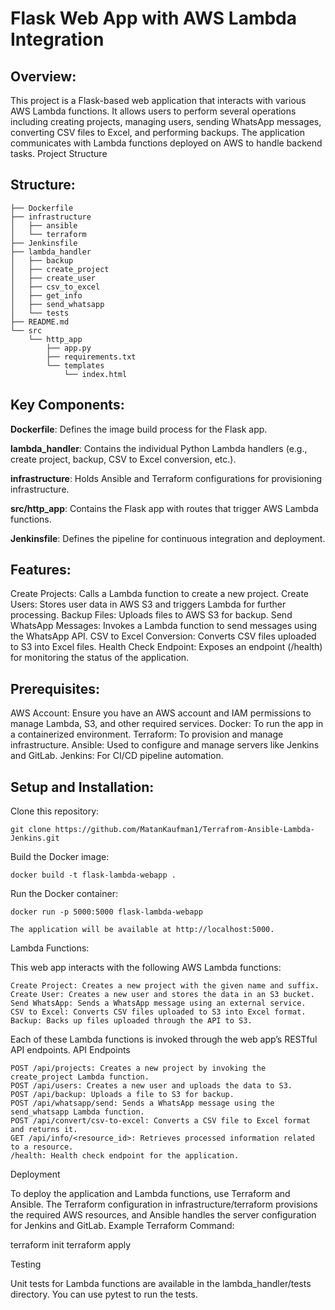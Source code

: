 # Flask Web App with AWS Lambda Integration

## Overview:

This project is a Flask-based web application that interacts with various AWS Lambda functions. It allows users to perform several operations including creating projects, managing users, sending WhatsApp messages, converting CSV files to Excel, and performing backups. The application communicates with Lambda functions deployed on AWS to handle backend tasks.
Project Structure

## Structure:

    ├── Dockerfile
    ├── infrastructure
    │   ├── ansible
    │   └── terraform
    ├── Jenkinsfile
    ├── lambda_handler
    │   ├── backup
    │   ├── create_project
    │   ├── create_user
    │   ├── csv_to_excel
    │   ├── get_info
    │   ├── send_whatsapp
    │   └── tests
    ├── README.md
    └── src
        └── http_app
            ├── app.py
            ├── requirements.txt
            └── templates
                └── index.html

## Key Components:

**Dockerfile**: Defines the image build process for the Flask app.

**lambda_handler**: Contains the individual Python Lambda handlers (e.g., create project, backup, CSV to Excel conversion, etc.).

**infrastructure**: Holds Ansible and Terraform configurations for provisioning infrastructure.

**src/http_app**: Contains the Flask app with routes that trigger AWS Lambda functions.

**Jenkinsfile**: Defines the pipeline for continuous integration and deployment.

## Features:

Create Projects: Calls a Lambda function to create a new project.
Create Users: Stores user data in AWS S3 and triggers Lambda for further processing.
Backup Files: Uploads files to AWS S3 for backup.
Send WhatsApp Messages: Invokes a Lambda function to send messages using the WhatsApp API.
CSV to Excel Conversion: Converts CSV files uploaded to S3 into Excel files.
Health Check Endpoint: Exposes an endpoint (/health) for monitoring the status of the application.

## Prerequisites:

AWS Account: Ensure you have an AWS account and IAM permissions to manage Lambda, S3, and other required services.
Docker: To run the app in a containerized environment.
Terraform: To provision and manage infrastructure.
Ansible: Used to configure and manage servers like Jenkins and GitLab.
Jenkins: For CI/CD pipeline automation.

## Setup and Installation:

Clone this repository:

    git clone https://github.com/MatanKaufman1/Terrafrom-Ansible-Lambda-Jenkins.git

Build the Docker image:

    docker build -t flask-lambda-webapp .

Run the Docker container:

    docker run -p 5000:5000 flask-lambda-webapp

    The application will be available at http://localhost:5000.

Lambda Functions:

This web app interacts with the following AWS Lambda functions:

    Create Project: Creates a new project with the given name and suffix.
    Create User: Creates a new user and stores the data in an S3 bucket.
    Send WhatsApp: Sends a WhatsApp message using an external service.
    CSV to Excel: Converts CSV files uploaded to S3 into Excel format.
    Backup: Backs up files uploaded through the API to S3.

Each of these Lambda functions is invoked through the web app’s RESTful API endpoints.
API Endpoints

    POST /api/projects: Creates a new project by invoking the create_project Lambda function.
    POST /api/users: Creates a new user and uploads the data to S3.
    POST /api/backup: Uploads a file to S3 for backup.
    POST /api/whatsapp/send: Sends a WhatsApp message using the send_whatsapp Lambda function.
    POST /api/convert/csv-to-excel: Converts a CSV file to Excel format and returns it.
    GET /api/info/<resource_id>: Retrieves processed information related to a resource.
    /health: Health check endpoint for the application.

Deployment

To deploy the application and Lambda functions, use Terraform and Ansible. The Terraform configuration in infrastructure/terraform provisions the required AWS resources, and Ansible handles the server configuration for Jenkins and GitLab.
Example Terraform Command:

terraform init
terraform apply

Testing

Unit tests for Lambda functions are available in the lambda_handler/tests directory. You can use pytest to run the tests.
